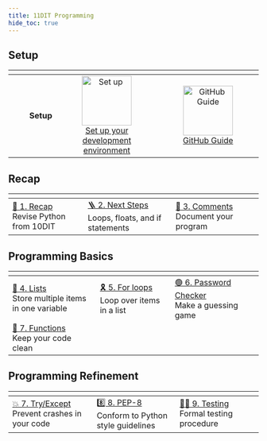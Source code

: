 ```yaml
---
title: 11DIT Programming
hide_toc: true
---
```


## Setup

| <img width=300 /> | <img width=750 /> | <img width=750 /> |
| --: | :-: | :-: |
| **Setup** | <a href="/classroom/setup"><image src="/img/setup.svg" title="Set up" width=100><br>Set up your development environment | <a href="/classroom/github"><image src="/img/github_bw.svg" title="GitHub Guide" width=100><br>GitHub Guide |

## Recap

| <img width=500 /> | <img width=500 /> | <img width=500 /> |
| :-- | :-- | :-- |
| [🐍 1. Recap](intro.md)<br>Revise Python from 10DIT | [🪜 2. Next Steps](next-steps.md)<br>Loops, floats, and if statements | [💬 3. Comments](comments.md)<br>Document your program |

## Programming Basics

| <img width=500 /> | <img width=500 /> | <img width=500 /> |
| :-- | :-- | :-- |
| [🛒 4. Lists](lists.md)<br>Store multiple items in one variable | [🎗 5. For loops](for-loops.md)<br>Loop over items in a list | [🟢 6. Password Checker](mastermind.md)<br>Make a guessing game |
| [🧪 7. Functions](functions.md)<br>Keep your code clean |

## Programming Refinement

| <img width=500 /> | <img width=500 /> | <img width=500 /> |
| :-- | :-- | :-- |
| [💥 7. Try/Except](tryexcept.md)<br>Prevent crashes in your code | [8️⃣ 8. PEP-8](pep8.md)<br>Conform to Python style guidelines | [👩‍🔬 9. Testing](testing.md)<br>Formal testing procedure |